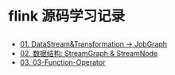 # flink 源码学习记录

##       

- [01. DataStream&Transformation -> JobGraph](01-DataStream-StreamGraph.md)
- [02. 数据结构: StreamGraph & StreamNode](02-StreamNode-JobVertex.md)
- [03. 03-Function-Operator](03-Function-Operator.md)